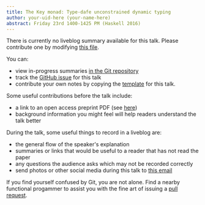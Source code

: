 ```yaml
---
title: The Key monad: Type-dafe unconstrained dynamic typing
author: your-uid-here (your-name-here)
abstract: Friday 23rd 1400-1425 PM (Haskell 2016)
---
```


There is currently no liveblog summary available for this talk. Please contribute one by modifying [this file](https://github.com/ocamllabs/icfp2016-blog/blob/master/Haskell/the-key-monad-typedafe-uncon.md).

You can:
* view in-progress summaries [in the Git repository](https://github.com/ocamllabs/icfp2016-blog/tree/master/Haskell/the-key-monad-typedafe-uncon/)
* track the [GitHub issue](https://github.com/ocamllabs/icfp2016-blog/issues/156) for this talk
* contribute your own notes by copying the [template](the-key-monad-typedafe-uncon/template.md) for this talk.

Some useful contributions before the talk include:
* a link to an open access preprint PDF (see [here](https://github.com/gasche/icfp2016-papers))
* background information you might feel will help readers understand the talk better

During the talk, some useful things to record in a liveblog are:
* the general flow of the speaker's explanation
* summaries or links that would be useful to a reader that has not read the paper
* any questions the audience asks which may not be recorded correctly
* send photos or other social media during this talk to [this email](mailto:icfp16.photos@gmail.com?subject=Haskell:the-key-monad-typedafe-uncon)

If you find yourself confused by Git, you are not alone. Find a nearby functional progammer
to assist you with the fine art of issuing a [pull request](https://help.github.com/articles/about-pull-requests/).

